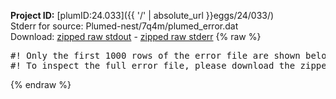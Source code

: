 **Project ID:** [plumID:24.033]({{ '/' | absolute_url }}eggs/24/033/)  
Stderr for source:  Plumed-nest/7q4m/plumed_error.dat   
Download: [zipped raw stdout](plumed_error.dat.plumed.stdout.txt.zip) - [zipped raw stderr](plumed_error.dat.plumed.stderr.txt.zip) 
{% raw %}
<pre>
#! Only the first 1000 rows of the error file are shown below
#! To inspect the full error file, please download the zipped raw stderr file above
</pre>
{% endraw %}
